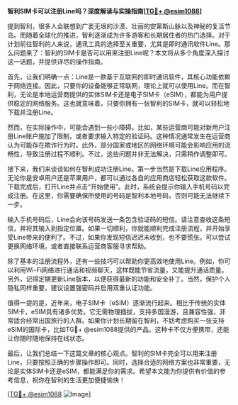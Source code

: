 **智利SIM卡可以注册Line吗？深度解读与实操指南[[TG💪+ @esim1088](https://t.me/s/esim1088)]**

提到智利，很多人会联想到广袤无垠的沙漠、壮丽的安第斯山脉以及神秘的复活节岛。而随着全球化的推进，智利逐渐成为许多游客和长期居住者的热门选择。对于计划前往智利的人来说，通讯工具的选择至关重要，尤其是即时通讯软件Line。那么问题来了：智利的SIM卡是否可以用来注册Line呢？本文将从多个角度深入探讨这一话题，并提供详尽的操作指南。

首先，让我们明确一点：Line是一款基于互联网的即时通讯软件，其核心功能依赖于网络连接。因此，只要你的设备能够正常联网，理论上就可以使用Line。而在智利，无论是本地运营商提供的实体SIM卡还是电子SIM卡（eSIM），都能为用户提供稳定的网络服务。这也就意味着，只要你拥有一张智利的SIM卡，就可以轻松地下载并注册Line。

然而，在实际操作中，可能会遇到一些小障碍。比如，某些运营商可能对新用户注册Line账户施加了限制，或者要求输入特定的验证码。这种情况通常发生在运营商认为可能存在欺诈行为时。此外，部分国家或地区的网络环境可能会影响应用的流畅性，导致注册过程不顺利。不过，这些问题并非无法解决，只需稍作调整即可。

接下来，我们来谈谈如何在智利成功注册Line。第一步当然是下载Line应用程序。无论你是安卓用户还是苹果用户，都可以通过各自的应用商店轻松获取这款软件。下载完成后，打开Line并点击“开始使用”。此时，系统会提示你输入手机号码以完成注册。在这里，你需要确保所使用的号码是智利本地号码，否则可能无法继续下一步。

输入手机号码后，Line会向该号码发送一条包含验证码的短信。请注意查收这条短信，并将其输入到指定位置。如果一切顺利，你就能顺利完成注册流程，并开始享受Line带来的便利了。不过，如果你发现短信迟迟未收到，也不要慌张。可以尝试更换网络环境，或者直接联系运营商客服寻求帮助。

除了基本的注册流程外，还有一些技巧可以帮助你更高效地使用Line。例如，你可以利用Wi-Fi网络进行通话和视频聊天，这样既能节省流量，又能提升通话质量。另外，记得定期更新Line版本，以便获得最新的功能和安全补丁。当然，保护个人隐私同样重要，建议设置强密码并启用双重认证功能。

值得一提的是，近年来，电子SIM卡（eSIM）逐渐流行起来。相比于传统的实体SIM卡，eSIM具有诸多优势。它无需物理插拔，支持多国漫游，且兼容性强，非常适合经常出国旅行的人群。如果你计划长期留在智利，不妨考虑购买一张支持eSIM的国际卡，比如TG💪+ @esim1088提供的产品。这种卡不仅方便携带，还能让你随时随地保持在线状态。

最后，让我们总结一下这篇文章的核心观点。智利的SIM卡完全可以用来注册Line，只要按照正确的步骤操作即可。同时，选择合适的网络方案也非常重要，无论是实体SIM卡还是eSIM，都能满足你的需求。希望本文能为你提供有价值的参考信息，祝你在智利的生活更加便捷愉快！

[[TG💪+ @esim1088](https://t.me/s/esim1088) ![Image](https://i.postimg.cc/4NQfJmqS/Snipaste-2025-05-13-00-14-12.png)]